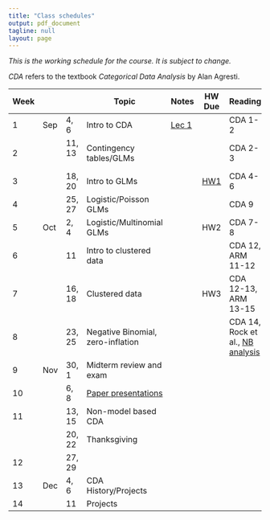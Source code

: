 ```yaml
---
title: "Class schedules"
output: pdf_document
tagline: null
layout: page
---
```


*This is the working schedule for the course. It is subject to change.*

_CDA_ refers to the textbook _Categorical Data Analysis_ by Alan Agresti.

Week |       |     | Topic   | Notes | HW Due | Reading
---- | ----- | --- | ------- | ----- |:------:| -------
 1   | Sep | 4, 6   | Intro to CDA | [Lec 1](../assets/slides/lec1-intro-CDA/lecture1-intro-CDA.pdf) || CDA 1-2
 2   |     | 11, 13  &nbsp;| Contingency tables/GLMs | <!--[Lec 2](../assets/slides/lec2-contingency-tables/lecture2-contingency-tables.pdf), [Lec 3](../assets/slides/lec3-contingency-tables-continued/lec3-contingency-tables-continued.pdf), [Lec 4](../assets/slides/lec4/lec4-contingency-tables.pdf)--> | | CDA 2-3
 3   |     | 18, 20 | Intro to GLMs | <!--[Lec 5](../assets/slides/lec5-glms/lec5-glms.pdf), [Lec 6](../assets/slides/lec6/lec6.pdf)--> | [HW1](../assets/homework/hw1.pdf) | CDA 4-6
 4   |     | 25, 27 | Logistic/Poisson GLMs | <!--[Lec 7](../assets/slides/lec7/lec7.pdf), [Lec 8](../assets/slides/lec8/Lecture_8.pdf)--> | | CDA 9
 5   | Oct | 2, 4   | Logistic/Multinomial GLMs |<!-- [Lec 9](../assets/slides/lec9/Lecture_9.pdf), [Lec 10](../assets/slides/lec10/lec10.pdf)-->  |HW2<!--[](../assets/homework/hw2.pdf)--> | CDA 7-8
 6   |     | 11     | Intro to clustered data | <!--[Lec 11](../assets/slides/lec11/lec11.pdf)-->  || CDA 12, ARM 11-12
 7   |     | 16, 18 | Clustered data | <!--[Lec 12](../assets/slides/lec12/lec12.pdf) [example](../assets/code/poisson-glmm-simulation.html)--> | HW3<!--[](../assets/homework/hw3.pdf)--> | CDA 12-13, ARM 13-15
 8   |     | 23, 25 | Negative Binomial, zero-inflation | <!--[Lec 13-14](../assets/slides/lec13-14/lecture13-14-CDA.pdf)--> || CDA 14, Rock et al., [NB analysis](../assets/code/negative-binomial-case-counts.nb.html)
 9   | Nov | 30, 1  | Midterm review and exam | |  | 
 10  |     | 6, 8   | [Paper presentations](paper-presentations.html) | | | 
 11  |     | 13, 15 | Non-model based CDA |  |  | 
     |     | 20, 22 | Thanksgiving | | <!--[Exam](exam-resubmission.html)--> | 
 12  |     | 27, 29 | | | <!--HW4--> | 
 13  | Dec | 4, 6   | CDA History/Projects | || 
 14  |     | 11     | Projects | || 

<!-- remaining topics:

 - correlated data:
    - marginal vs. RE models?
    - GEE for repeated observations
    - GLMMs
    - multilevel models
    - inference about variance components
 - beta-binomial vs. Logistic mixed effects model, link to overdispersion
 - negative binomial (14.5), link to overdispersion
 - zero-inflated models
 - ML classification algorithms? (ISL or chapter 15)

-->


<!--[Lec 1](../assets/slides/lec1-intro-CDA/lec1-intro-CDA.pdf)-->
